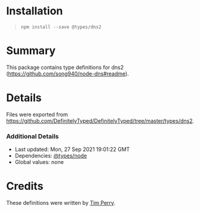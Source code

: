 # Installation
> `npm install --save @types/dns2`

# Summary
This package contains type definitions for dns2 (https://github.com/song940/node-dns#readme).

# Details
Files were exported from https://github.com/DefinitelyTyped/DefinitelyTyped/tree/master/types/dns2.

### Additional Details
 * Last updated: Mon, 27 Sep 2021 19:01:22 GMT
 * Dependencies: [@types/node](https://npmjs.com/package/@types/node)
 * Global values: none

# Credits
These definitions were written by [Tim Perry](https://github.com/pimterry).
